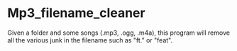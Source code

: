 # Mp3_filename_cleaner
Given a folder and some songs (.mp3, .ogg, .m4a), this program will remove all the various junk in the filename such as "ft." or "feat".
